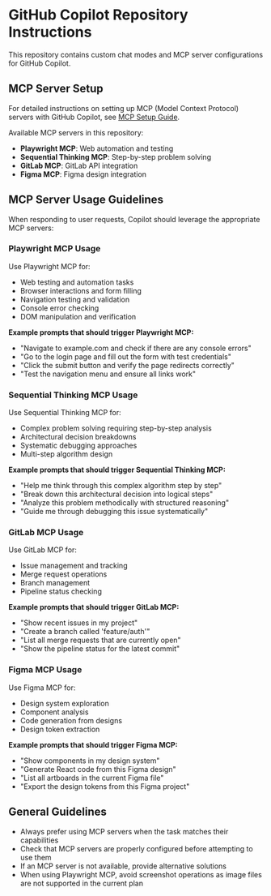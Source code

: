 # GitHub Copilot Repository Instructions

This repository contains custom chat modes and MCP server configurations for GitHub Copilot.

## MCP Server Setup

For detailed instructions on setting up MCP (Model Context Protocol) servers with GitHub Copilot, see [MCP Setup Guide](mcp-setup-guide.md).

Available MCP servers in this repository:
- **Playwright MCP**: Web automation and testing
- **Sequential Thinking MCP**: Step-by-step problem solving
- **GitLab MCP**: GitLab API integration
- **Figma MCP**: Figma design integration

## MCP Server Usage Guidelines

When responding to user requests, Copilot should leverage the appropriate MCP servers:

### Playwright MCP Usage
Use Playwright MCP for:
- Web testing and automation tasks
- Browser interactions and form filling
- Navigation testing and validation
- Console error checking
- DOM manipulation and verification

**Example prompts that should trigger Playwright MCP:**
- "Navigate to example.com and check if there are any console errors"
- "Go to the login page and fill out the form with test credentials"
- "Click the submit button and verify the page redirects correctly"
- "Test the navigation menu and ensure all links work"

### Sequential Thinking MCP Usage
Use Sequential Thinking MCP for:
- Complex problem solving requiring step-by-step analysis
- Architectural decision breakdowns
- Systematic debugging approaches
- Multi-step algorithm design

**Example prompts that should trigger Sequential Thinking MCP:**
- "Help me think through this complex algorithm step by step"
- "Break down this architectural decision into logical steps"
- "Analyze this problem methodically with structured reasoning"
- "Guide me through debugging this issue systematically"

### GitLab MCP Usage
Use GitLab MCP for:
- Issue management and tracking
- Merge request operations
- Branch management
- Pipeline status checking

**Example prompts that should trigger GitLab MCP:**
- "Show recent issues in my project"
- "Create a branch called 'feature/auth'"
- "List all merge requests that are currently open"
- "Show the pipeline status for the latest commit"

### Figma MCP Usage
Use Figma MCP for:
- Design system exploration
- Component analysis
- Code generation from designs
- Design token extraction

**Example prompts that should trigger Figma MCP:**
- "Show components in my design system"
- "Generate React code from this Figma design"
- "List all artboards in the current Figma file"
- "Export the design tokens from this Figma project"

## General Guidelines

- Always prefer using MCP servers when the task matches their capabilities
- Check that MCP servers are properly configured before attempting to use them
- If an MCP server is not available, provide alternative solutions
- When using Playwright MCP, avoid screenshot operations as image files are not supported in the current plan